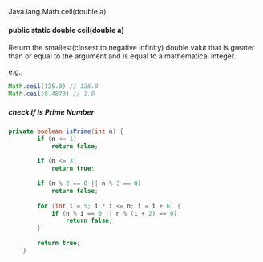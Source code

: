 Java.lang.Math.ceil(double a)

#### public static double ceil(double a)

Return the smallest(closest to negative infinity) double valut that is greater than or equal to the argument and is equal to a mathematical integer.

e.g.,

```java
Math.ceil(125.9) // 126.0
Math.ceil(0.4873) // 1.0
```



##### check if is Prime Number

```java
private boolean isPrime(int n) {
        if (n <= 1)
            return false;
        
        if (n <= 3)
            return true;
        
        if (n % 2 == 0 || n % 3 == 0)
            return false;
        
        for (int i = 5; i * i <= n; i = i + 6) {
            if (n % i == 0 || n % (i + 2) == 0)
                return false;
        }
        
        return true;
    }
```

